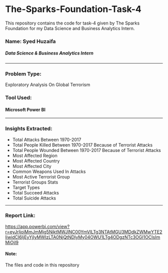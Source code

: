 # The-Sparks-Foundation-Task-4
This repository contains the code for task-4 given by The Sparks Foundation for my Data Science and Business Analytics Intern.
### Name: Syed Huzaifa
##### Data Science & Business Analytics Intern
---
### Problem Type:
Exploratory Analysis On Global Terrorism
### Tool Used:
#### Microsoft Power BI
---
### Insights Extracted:
- Total Attacks Between 1970-2017
- Total People Killed Between 1970-2017 Because of Terrorist Attacks
- Total People Wounded Between 1970-2017 Because of Terrorist Attacks
- Most Affected Region
- Most Affected Country
- Most Affected City
- Common Weapons Used In Attacks
- Most Active Terrorist Group
- Terrorist Groups Stats
- Target Types
- Total Succeed Attacks
- Total Suicide Attacks
---
### Report Link: 
https://app.powerbi.com/view?r=eyJrIjoiMmJmMjg5NjktMWJlNC00YmVlLTg3NTAtMGU3MDdkZWMwYTE2IiwidCI6IjEyYjIyMWIzLTA0NjQtNDIyMy04OWU1LTg4ODgzNTc3OGI1OCIsImMiOjl9
#### **Note:** 
The files and code in this repository
